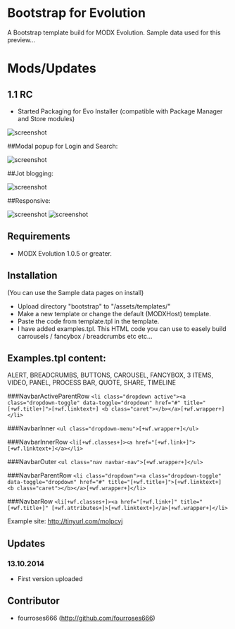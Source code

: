 Bootstrap for Evolution
===========================

A Bootstrap template build for MODX Evolution.
Sample data used for this preview...

# Mods/Updates

## 1.1 RC
* Started Packaging for Evo Installer (compatible with Package Manager and Store modules)


![screenshot](https://raw.github.com/fourroses666/bootstrap-template/master/screendump01.jpg)

##Modal popup for Login and Search:

![screenshot](https://raw.github.com/fourroses666/bootstrap-template/master/screendump00.jpg)

##Jot blogging:

![screenshot](https://raw.github.com/fourroses666/bootstrap-template/master/screendump02.jpg)

##Responsive:

![screenshot](https://raw.github.com/fourroses666/bootstrap-template/master/screendump03.jpg)
![screenshot](https://raw.github.com/fourroses666/bootstrap-template/master/screendump04.jpg)

## Requirements

 * MODX Evolution 1.0.5 or greater.

## Installation

 (You can use the Sample data pages on install)
 * Upload directory "bootstrap" to "/assets/templates/"
 * Make a new template or change the default (MODXHost) template.
 * Paste the code from template.tpl in the template.
 * I have added examples.tpl. This HTML code you can use to easely build carrousels / fancybox / breadcrumbs etc etc...
 
## Examples.tpl content:
ALERT, BREADCRUMBS, BUTTONS, CAROUSEL, FANCYBOX, 3 ITEMS, VIDEO, PANEL, PROCESS BAR, QUOTE, SHARE, TIMELINE


###NavbarActiveParentRow
``<li class="dropdown active"><a class="dropdown-toggle" data-toggle="dropdown" href="#" title="[+wf.title+]">[+wf.linktext+] <b class="caret"></b></a>[+wf.wrapper+]</li>``

###NavbarInner
``<ul class="dropdown-menu">[+wf.wrapper+]</ul>``

###NavbarInnerRow
``<li[+wf.classes+]><a href="[+wf.link+]">[+wf.linktext+]</a></li>``

###NavbarOuter
``<ul class="nav navbar-nav">[+wf.wrapper+]</ul>``

###NavbarParentRow
``<li class="dropdown"><a class="dropdown-toggle" data-toggle="dropdown" href="#" title="[+wf.title+]">[+wf.linktext+] <b class="caret"></b></a>[+wf.wrapper+]</li>``

###NavbarRow
``<li[+wf.classes+]><a href="[+wf.link+]" title="[+wf.title+]" [+wf.attributes+]>[+wf.linktext+]</a>[+wf.wrapper+]</li>``


Example site: http://tinyurl.com/molpcvj
 
## Updates
 
### 13.10.2014

 * First version uploaded

## Contributor

 * fourroses666 (http://github.com/fourroses666)
